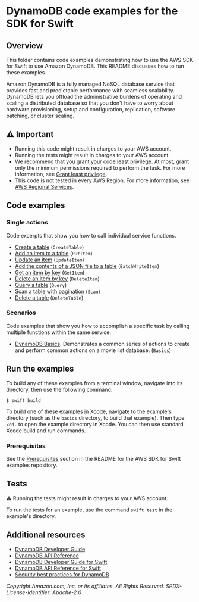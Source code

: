 # DynamoDB code examples for the SDK for Swift
## Overview
This folder contains code examples demonstrating how to use the AWS SDK for
Swift to use Amazon DynamoDB. This README discusses how to run these examples.

Amazon DynamoDB is a fully managed NoSQL database service that provides fast
and predictable performance with seamless scalability. DynamoDB lets you
offload the administrative burdens of operating and scaling a distributed
database so that you don't have to worry about hardware provisioning, setup
and configuration, replication, software patching, or cluster scaling.

## ⚠️ Important
* Running this code might result in charges to your AWS account. 
* Running the tests might result in charges to your AWS account.
* We recommend that you grant your code least privilege. At most, grant only the minimum permissions required to perform the task. For more information, see [Grant least privilege](https://docs.aws.amazon.com/DynamoDB/latest/UserGuide/best-practices.html#grant-least-privilege). 
* This code is not tested in every AWS Region. For more information, see [AWS Regional Services](https://aws.amazon.com/about-aws/global-infrastructure/regional-product-services).

## Code examples

### Single actions
Code excerpts that show you how to call individual service functions.
* [Create a table](./basics/MovieList/MovieTable.swift)
  (`CreateTable`)
* [Add an item to a table](./basics/MovieList/MovieTable.swift) (`PutItem`)
* [Update an item](./basics/MovieList/MovieTable.swift) (`UpdateItem`)
* [Add the contents of a JSON file to a table](./basics/MovieList/MovieTable.swift) (`BatchWriteItem`)
* [Get an item by key](./basics/MovieList/MovieTable.swift) (`GetItem`)
* [Delete an item by key](./basics/MovieList/MovieTable.swift) (`DeleteItem`)
* [Query a table](./basics/MovieList/MovieTable.swift) (`Query`)
* [Scan a table with pagination](./basics/MovieList/MovieTable.swift) (`Scan`)
* [Delete a table](./basics/MovieList/MovieTable.swift) (`DeleteTable`)

### Scenarios
Code examples that show you how to accomplish a specific task by calling multiple functions within the same service.

* [DynamoDB Basics](./basics/Sources/basics.swift). Demonstrates a common
  series of actions to create and perform common actions on a movie list
  database. (`Basics`)

<!-- ### Cross-service examples
Sample applications that work across multiple AWS services.
* [*Title of code example*](*relative link to code example*) --->

## Run the examples
To build any of these examples from a terminal window, navigate into its
directory, then use the following command:

```
$ swift build
```

To build one of these examples in Xcode, navigate to the example's directory
(such as the `basics` directory, to build that example). Then type `xed.`
to open the example directory in Xcode. You can then use standard Xcode build
and run commands.

### Prerequisites
See the [Prerequisites](https://github.com/awsdocs/aws-doc-sdk-examples/tree/main/swift#Prerequisites) section in the README for the AWS SDK for Swift examples repository.

## Tests
⚠️ Running the tests might result in charges to your AWS account.

To run the tests for an example, use the command `swift test` in the example's directory.

## Additional resources
* [DynamoDB Developer Guide](https://docs.aws.amazon.com/dynamodb/index.html)
* [DynamoDB API Reference](https://docs.aws.amazon.com/amazondynamodb/latest/APIReference/)
* [DynamoDB Developer Guide for Swift](https://docs.aws.amazon.com/sdk-for-swift/latest/developer-guide/examples-ddb.html)
* [DynamoDB API Reference for Swift](https://awslabs.github.io/aws-sdk-swift/reference/0.x/AWSDynamoDB/Home)
* [Security best practices for DynamoDB](https://docs.aws.amazon.com/amazondynamodb/latest/developerguide/best-practices-security.html)

_Copyright Amazon.com, Inc. or its affiliates. All Rights Reserved. SPDX-License-Identifier: Apache-2.0_